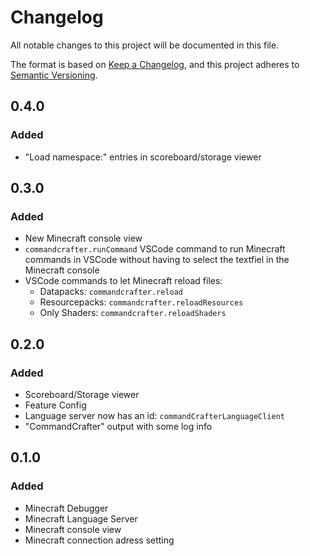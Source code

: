 # Changelog

All notable changes to this project will be documented in this file.

The format is based on [Keep a Changelog](https://keepachangelog.com/en/1.1.0/),
and this project adheres to [Semantic Versioning](https://semver.org/spec/v2.0.0.html).

## 0.4.0

### Added

- "Load namespace:" entries in scoreboard/storage viewer

## 0.3.0

### Added

- New Minecraft console view
- `commandcrafter.runCommand` VSCode command to run Minecraft commands in VSCode without having to select the textfiel in the Minecraft console
- VSCode commands to let Minecraft reload files:
    - Datapacks: `commandcrafter.reload`
    - Resourcepacks: `commandcrafter.reloadResources`
    - Only Shaders: `commandcrafter.reloadShaders`

## 0.2.0

### Added

- Scoreboard/Storage viewer
- Feature Config
- Language server now has an id: `commandCrafterLanguageClient`
- "CommandCrafter" output with some log info

## 0.1.0

### Added

- Minecraft Debugger
- Minecraft Language Server
- Minecraft console view
- Minecraft connection adress setting
    